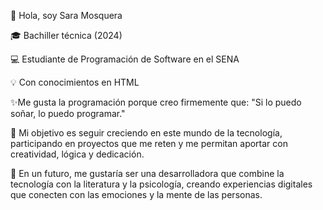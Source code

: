 
👋 Hola, soy Sara Mosquera 

🎓 Bachiller técnica (2024) 

💻 Estudiante de Programación de Software en el SENA 

💡 Con conocimientos en HTML 

✨Me gusta la programación porque creo firmemente que:  "Si lo puedo soñar, lo puedo programar."

🎯 Mi objetivo es seguir creciendo en este mundo de la tecnología, participando en proyectos que me reten y me permitan aportar con creatividad, lógica y dedicación.

💭 En un futuro, me gustaría ser una desarrolladora que combine la tecnología con la literatura y la psicología, creando experiencias digitales que conecten con las emociones y la mente de las personas.

